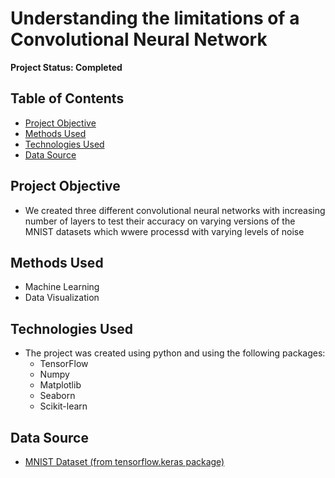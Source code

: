 # Understanding the limitations of a Convolutional Neural Network

**Project Status: Completed**

## Table of Contents
- [Project Objective](##Project-Objective)
- [Methods Used](##Methods-Used)
- [Technologies Used](##Technologies-Used)
- [Data Source](##Data-Source)

## Project Objective
- We created three different convolutional neural networks with increasing number of layers to test their accuracy on varying versions of the MNIST datasets which wwere processd with varying levels of noise

## Methods Used
- Machine Learning 
- Data Visualization

## Technologies Used
- The project was created using python and using the following packages: 
  * TensorFlow
  * Numpy
  * Matplotlib
  * Seaborn
  * Scikit-learn
## Data Source
- [MNIST Dataset (from tensorflow.keras package)](https://storage.googleapis.com/tensorflow/tf-keras-datasets/mnist.npz)
